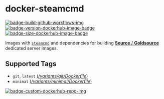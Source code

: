 # docker-steamcmd

[![badge-build-github-workflows-img][]][badge-build-github-workflows-src] [![badge-version-dockerhub-image-badge][]][badge-image-dockerhub-tags-src] [![badge-size-dockerhub-image-badge][]][badge-image-dockerhub-tags-src]

[badge-build-github-workflows-img]: https://img.shields.io/github/actions/workflow/status/startersclan/docker-steamcmd/ci-master-pr.yml?branch=master&label=build&logo=github&style=flat-square
[badge-build-github-workflows-src]: https://github.com/startersclan/docker-steamcmd/actions?query=branch%3Amaster
[badge-image-dockerhub-src]: https://hub.docker.com/r/startersclan/steamcmd
[badge-image-dockerhub-tags-src]: https://hub.docker.com/r/startersclan/steamcmd/tags
[badge-version-dockerhub-image-badge]: https://img.shields.io/docker/v/startersclan/steamcmd/latest?label=image%20tag&style=flat-square
[badge-size-dockerhub-image-badge]: https://img.shields.io/docker/image-size/startersclan/steamcmd/latest?style=flat-square
[badge-custom-dockerhub-repo-img]: https://img.shields.io/badge/docker%20hub-startersclan/steamcmd-blue.svg?logo=docker&logoColor=2596EC&color=1B2838&label=&labelColor=&style=popout-square

Images with [`steamcmd`](https://developer.valvesoftware.com/wiki/SteamCMD) and dependencies for building [**Source** / **Goldsource**](https://github.com/startersclan/docker-sourceservers) dedicated server images.

## Supported Tags

* `git`, `latest` [(*/variants/git/Dockerfile*)][dockerfile-git-src]
* `minimal` [(*/variants/minimal/Dockerfile*)][dockerfile-minimal-src]

[dockerfile-git-src]: https://github.com/startersclan/docker-steamcmd/blob/master/variants/git/Dockerfile
[dockerfile-minimal-src]: https://github.com/startersclan/docker-steamcmd/blob/master/variants/minimal/Dockerfile

[![badge-custom-dockerhub-repo-img][]][badge-image-dockerhub-src]
